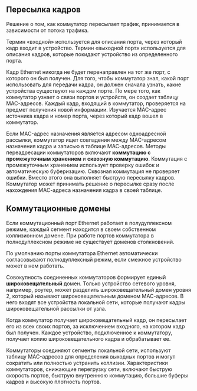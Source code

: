 <!-- 2.3.1 -->
## Пересылка кадров

Решение о том, как коммутатор пересылает трафик, принимается в зависимости от потока трафика.

Термин «входной» используется для описания порта, через который кадр входит в устройство. Термин «выходной порт» используется для описания кадров, которые покидают устройство из определенного порта.

Кадр Ethernet никогда не будет перенаправлен на тот же порт, с которого он был получен. Для того, чтобы коммутатор знал, какой порт использовать для передачи кадра, он должен сначала узнать, какие устройства существуют на каждом порте. По мере того, как коммутатор узнает о связи портов и устройств, он создает таблицу МАС-адресов.
Каждый кадр, входящий в коммутатор, проверяется на предмет получения новой информации. Изучается MAC-адрес источника кадра и номер порта, через который кадр вошел в коммутатор.

Если MAC-адрес назначения является адресом одноадресной рассылки, коммутатор ищет совпадения между MAC-адресом назначения кадра и записью в таблице MAC-адресов. Методы переадресации коммутаторов включают **коммутацию с промежуточным хранением** и **сквозную коммутацию**. Коммутация с промежуточным хранением использует проверку ошибок и автоматическую буферизацию. Сквозная коммутация не проверяет ошибки. Вместо этого она выполняет быструю пересылку кадров. Коммутатор может принимать решение о пересылке сразу после нахождения МАС-адреса назначения кадра в своей таблице.

## Коммутационные домены

Если коммутационный порт Ethernet работает в полудуплексном режиме, каждый сегмент находится в своем собственном коллизионном домене. При работе портов коммутатора в полнодуплексном режиме не существует доменов столкновений.

По умолчанию порты коммутатора Ethernet автоматически согласовывают полнодуплексный режим, если смежное устройство может в нем работать.

Совокупность соединенных коммутаторов формирует единый **широковещательный** домен. Только устройство сетевого уровня, например, роутер, может разделить широковещательный домен уровня 2, который называют широковещательным доменом МАС-адресов. В него входят все устройства локальной сети, которые получают кадры широковещательной рассылки от узла.

Когда коммутатор получает широковещательный кадр, он пересылает его из всех своих портов, за исключением входного, на котором кадр был получен. Каждое устройство, подключенное к коммутатору, получает копию широковещательного кадра и обрабатывает ее.

Коммутаторы соединяют сегменты локальной сети, используют таблицу MAC-адресов для определения выходных портов и могут сократить или полностью устранить коллизии.
Характеристики коммутаторов, снижающие перегрузку сети, включают быструю скорость портов, быструю внутреннюю коммутацию, большие буферы кадров и высокую плотность портов.

<!-- 2.3.2 -->
<!-- quiz -->
